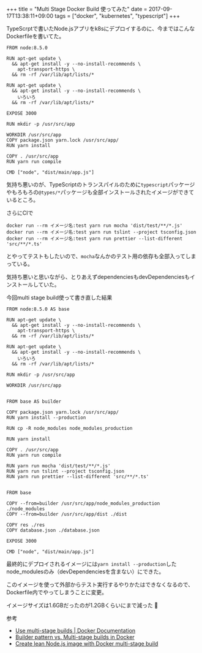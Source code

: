 +++
title = "Multi Stage Docker Build 使ってみた"
date = 2017-09-17T13:38:11+09:00
tags = ["docker", "kubernetes", "typescript"]
+++

TypeScrptで書いたNode.jsアプリをk8sにデプロイするのに、今まではこんなDockerfileを書いてた。

```
FROM node:8.5.0

RUN apt-get update \
  && apt-get install -y --no-install-recommends \
    apt-transport-https \
  && rm -rf /var/lib/apt/lists/*

RUN apt-get update \
  && apt-get install -y --no-install-recommends \
    いろいろ
  && rm -rf /var/lib/apt/lists/*

EXPOSE 3000

RUN mkdir -p /usr/src/app

WORKDIR /usr/src/app
COPY package.json yarn.lock /usr/src/app/
RUN yarn install

COPY . /usr/src/app
RUN yarn run compile

CMD ["node", "dist/main/app.js"]
```

気持ち悪いのが、TypeScriptのトランスパイルのために`typescript`パッケージやもろもろの`@types/*`パッケージも全部インストールされたイメージができているところ。

さらにCIで

```
docker run --rm イメージ名:test yarn run mocha 'dist/test/**/*.js'
docker run --rm イメージ名:test yarn run tslint --project tsconfig.json
docker run --rm イメージ名:test yarn run prettier --list-different 'src/**/*.ts'
```

とやってテストもしたいので、`mocha`なんかのテスト用の依存も全部入ってしまっている。

気持ち悪いと思いながら、とりあえずdependenciesもdevDependenciesもインストールしていた。


今回multi stage build使って書き直した結果

```
FROM node:8.5.0 AS base

RUN apt-get update \
  && apt-get install -y --no-install-recommends \
    apt-transport-https \
  && rm -rf /var/lib/apt/lists/*

RUN apt-get update \
  && apt-get install -y --no-install-recommends \
    いろいろ
  && rm -rf /var/lib/apt/lists/*

RUN mkdir -p /usr/src/app

WORKDIR /usr/src/app


FROM base AS builder

COPY package.json yarn.lock /usr/src/app/
RUN yarn install --production

RUN cp -R node_modules node_modules_production

RUN yarn install

COPY . /usr/src/app
RUN yarn run compile

RUN yarn run mocha 'dist/test/**/*.js'
RUN yarn run tslint --project tsconfig.json
RUN yarn run prettier --list-different 'src/**/*.ts'


FROM base

COPY --from=builder /usr/src/app/node_modules_production ./node_modules
COPY --from=builder /usr/src/app/dist ./dist

COPY res ./res
COPY database.json ./database.json

EXPOSE 3000

CMD ["node", "dist/main/app.js"]
```

最終的にデプロイされるイメージには`yarn install --production`したnode_modulesのみ（devDependenciesを含まない）にできた。

このイメージを使って外部からテスト実行するやりかたはできなくなるので、Dockerfile内でやってしまうことに変更。

イメージサイズは1.6GBだったのが1.2GBくらいにまで減った 🎉

参考

- [Use multi-stage builds | Docker Documentation](https://docs.docker.com/engine/userguide/eng-image/multistage-build/)
- [Builder pattern vs. Multi-stage builds in Docker](https://blog.alexellis.io/mutli-stage-docker-builds/])
- [Create lean Node.js image with Docker multi-stage build](https://codefresh.io/blog/node_docker_multistage/)

